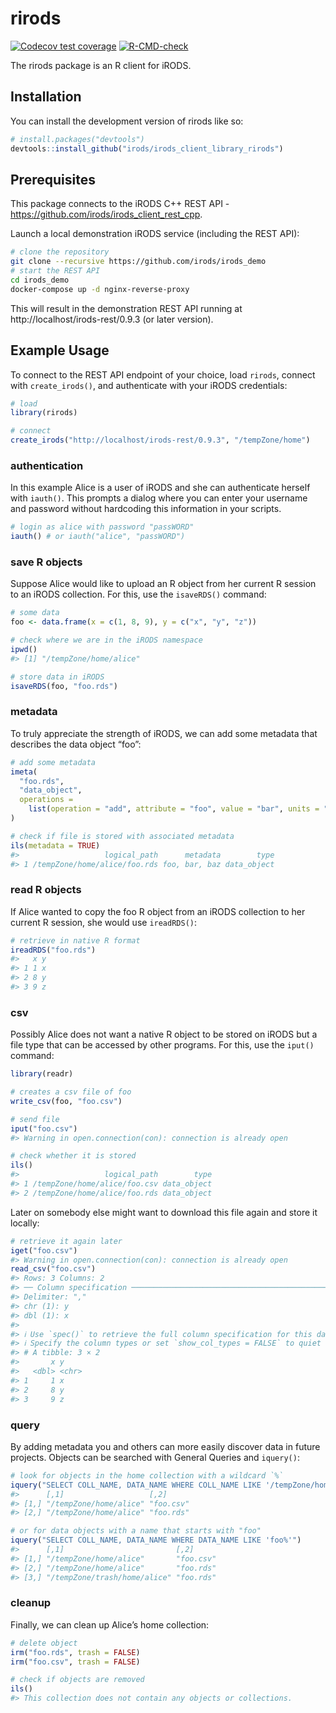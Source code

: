 
<!-- README.md is generated from README.Rmd. Please edit that file -->

# rirods

<!-- badges: start -->

[![Codecov test
coverage](https://codecov.io/gh/irods/irods_client_library_rirods/branch/main/graph/badge.svg)](https://app.codecov.io/gh/irods/irods_client_library_rirods?branch=main)
[![R-CMD-check](https://github.com/irods/irods_client_library_rirods/actions/workflows/R-CMD-check.yaml/badge.svg)](https://github.com/irods/irods_client_library_rirods/actions/workflows/R-CMD-check.yaml)
<!-- badges: end -->

The rirods package is an R client for iRODS.

## Installation

You can install the development version of rirods like so:

``` r
# install.packages("devtools")
devtools::install_github("irods/irods_client_library_rirods")
```

## Prerequisites

This package connects to the iRODS C++ REST API -
https://github.com/irods/irods_client_rest_cpp.

Launch a local demonstration iRODS service (including the REST API):

``` bash
# clone the repository
git clone --recursive https://github.com/irods/irods_demo
# start the REST API
cd irods_demo
docker-compose up -d nginx-reverse-proxy
```

This will result in the demonstration REST API running at
http://localhost/irods-rest/0.9.3 (or later version).

## Example Usage

To connect to the REST API endpoint of your choice, load `rirods`,
connect with `create_irods()`, and authenticate with your iRODS
credentials:

``` r
# load
library(rirods)

# connect
create_irods("http://localhost/irods-rest/0.9.3", "/tempZone/home")
```

### authentication

In this example Alice is a user of iRODS and she can authenticate
herself with `iauth()`. This prompts a dialog where you can enter your
username and password without hardcoding this information in your
scripts.

``` r
# login as alice with password "passWORD"
iauth() # or iauth("alice", "passWORD")
```

### save R objects

Suppose Alice would like to upload an R object from her current R
session to an iRODS collection. For this, use the `isaveRDS()` command:

``` r
# some data
foo <- data.frame(x = c(1, 8, 9), y = c("x", "y", "z"))

# check where we are in the iRODS namespace
ipwd()
#> [1] "/tempZone/home/alice"

# store data in iRODS
isaveRDS(foo, "foo.rds")
```

### metadata

To truly appreciate the strength of iRODS, we can add some metadata that
describes the data object “foo”:

``` r
# add some metadata
imeta(
  "foo.rds", 
  "data_object", 
  operations = 
    list(operation = "add", attribute = "foo", value = "bar", units = "baz")
)

# check if file is stored with associated metadata
ils(metadata = TRUE)
#>                   logical_path      metadata        type
#> 1 /tempZone/home/alice/foo.rds foo, bar, baz data_object
```

### read R objects

If Alice wanted to copy the foo R object from an iRODS collection to her
current R session, she would use `ireadRDS()`:

``` r
# retrieve in native R format
ireadRDS("foo.rds")
#>   x y
#> 1 1 x
#> 2 8 y
#> 3 9 z
```

### csv

Possibly Alice does not want a native R object to be stored on iRODS but
a file type that can be accessed by other programs. For this, use the
`iput()` command:

``` r
library(readr)

# creates a csv file of foo
write_csv(foo, "foo.csv")

# send file
iput("foo.csv")
#> Warning in open.connection(con): connection is already open

# check whether it is stored
ils()
#>                   logical_path        type
#> 1 /tempZone/home/alice/foo.csv data_object
#> 2 /tempZone/home/alice/foo.rds data_object
```

Later on somebody else might want to download this file again and store
it locally:

``` r
# retrieve it again later
iget("foo.csv")
#> Warning in open.connection(con): connection is already open
read_csv("foo.csv")
#> Rows: 3 Columns: 2
#> ── Column specification ────────────────────────────────────────────────────────
#> Delimiter: ","
#> chr (1): y
#> dbl (1): x
#> 
#> ℹ Use `spec()` to retrieve the full column specification for this data.
#> ℹ Specify the column types or set `show_col_types = FALSE` to quiet this message.
#> # A tibble: 3 × 2
#>       x y    
#>   <dbl> <chr>
#> 1     1 x    
#> 2     8 y    
#> 3     9 z
```

### query

By adding metadata you and others can more easily discover data in
future projects. Objects can be searched with General Queries and
`iquery()`:

``` r
# look for objects in the home collection with a wildcard `%`
iquery("SELECT COLL_NAME, DATA_NAME WHERE COLL_NAME LIKE '/tempZone/home/%'")
#>      [,1]                   [,2]     
#> [1,] "/tempZone/home/alice" "foo.csv"
#> [2,] "/tempZone/home/alice" "foo.rds"
```

``` r
# or for data objects with a name that starts with "foo"
iquery("SELECT COLL_NAME, DATA_NAME WHERE DATA_NAME LIKE 'foo%'")
#>      [,1]                         [,2]     
#> [1,] "/tempZone/home/alice"       "foo.csv"
#> [2,] "/tempZone/home/alice"       "foo.rds"
#> [3,] "/tempZone/trash/home/alice" "foo.rds"
```

### cleanup

Finally, we can clean up Alice’s home collection:

``` r
# delete object
irm("foo.rds", trash = FALSE)
irm("foo.csv", trash = FALSE)

# check if objects are removed
ils()
#> This collection does not contain any objects or collections.
```

<!-- The user alice can also be removed again. -->
